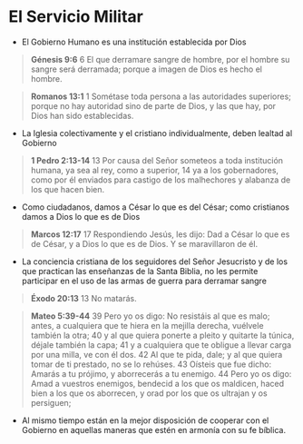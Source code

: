 # El Servicio Militar

- El Gobierno Humano es una institución establecida por Dios 

> **Génesis 9:6**
> 6 El que derramare sangre de hombre, por el hombre su sangre será derramada; porque a imagen de Dios es hecho el hombre.

> **Romanos 13:1**
> 1 Sométase toda persona a las autoridades superiores; porque no hay autoridad sino de parte de Dios, y las que hay, por Dios han sido establecidas.

- La Iglesia colectivamente y el cristiano individualmente, deben lealtad al Gobierno

> **1 Pedro 2:13-14**
> 13 Por causa del Señor someteos a toda institución humana, ya sea al rey, como a superior,
 14 ya a los gobernadores, como por él enviados para castigo de los malhechores y alabanza de los que hacen bien.

- Como ciudadanos, damos a César lo que es del César; como cristianos damos a Dios lo que es de Dios

> **Marcos 12:17**
> 17 Respondiendo Jesús, les dijo: Dad a César lo que es de César, y a Dios lo que es de Dios. Y se maravillaron de él.

- La conciencia cristiana de los seguidores del Señor Jesucristo y de los que practican las enseñanzas de la Santa Biblia, no les permite participar en el uso de las armas de guerra para derramar sangre

> **Éxodo 20:13**
> 13 No matarás.

> **Mateo 5:39-44**
> 39 Pero yo os digo: No resistáis al que es malo; antes, a cualquiera que te hiera en la mejilla derecha, vuélvele también la otra;
 40 y al que quiera ponerte a pleito y quitarte la túnica, déjale también la capa;
 41 y a cualquiera que te obligue a llevar carga por una milla, ve con él dos.
 42 Al que te pida, dale; y al que quiera tomar de ti prestado, no se lo rehúses.
 43 Oísteis que fue dicho: Amarás a tu prójimo, y aborrecerás a tu enemigo.
 44 Pero yo os digo: Amad a vuestros enemigos, bendecid a los que os maldicen, haced bien a los que os aborrecen, y orad por los que os ultrajan y os persiguen;

- Al mismo tiempo están en la mejor disposición de cooperar con el Gobierno en aquellas maneras que estén en armonía con su fe bíblica.
